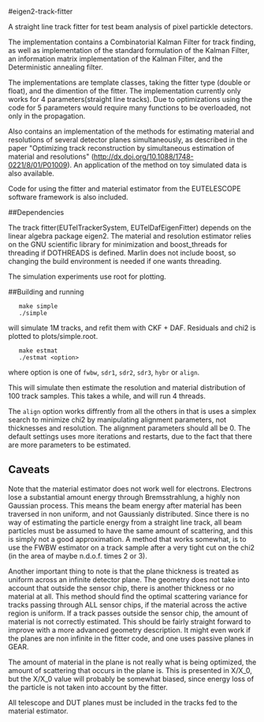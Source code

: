 #eigen2-track-fitter

A straight line track fitter for test beam analysis of pixel partickle detectors.

The implementation contains a Combinatorial Kalman Filter for track finding, as well as implementation of the standard formulation of the Kalman Filter, an information matrix implementation of the Kalman Filter, and the Deterministic annealing filter. 

The implementations are template classes, taking the fitter type (double or float), and the dimention of the fitter. The implementation currently only works for 4 parameters(straight line tracks). Due to optimizations using the code for 5 parameters would require many functions to be overloaded, not only in the propagation. 

Also contains an implementation of the methods for estimating material and resolutions of several detector planes simultaneously, as described in the paper "Optimizing track reconstruction by simultaneous estimation of material and resolutions" (http://dx.doi.org/10.1088/1748-0221/8/01/P01009). An application of the method on toy simulated data is also available.

Code for using the fitter and material estimator from the EUTELESCOPE software framework is also included.

##Dependencies

The track fitter(EUTelTrackerSystem, EUTelDafEigenFitter) depends on the linear algebra package eigen2. The material and resolution estimator relies on the GNU scientific library for minimization and boost_threads for threading if DOTHREADS is defined. Marlin does not include boost, so changing the build environment is needed if one wants threading.

The simulation experiments use root for plotting.

##Building and running

	   make simple
	   ./simple
will simulate 1M tracks, and refit them with CKF + DAF. Residuals and chi2 is plotted to plots/simple.root.

	   make estmat
	   ./estmat <option>
where option is one of `fwbw`, `sdr1`, `sdr2`, `sdr3`, `hybr` or `align`.

This will simulate then estimate the resolution and material distribution of 100 track samples. This takes a while, and will run 4 threads.

The `align` option works diffrently from all the others in that is uses a simplex search to minimize chi2 by manipulating alignment parameters, not thicknesses and resolution. The alignment parameters should all be 0. The default settings uses more iterations and restarts, due to the fact that there are more parameters to be estimated.

## Caveats
Note that the material estimator does not work well for electrons. Electrons lose a substantial amount energy through Bremsstrahlung, a highly non Gaussian process. This means the beam energy after material has been traversed in non uniform, and not Gaussianly distributed. Since there is no way of estimating the particle energy from a straight line track, all beam particles must be assumed to have the same amount of scattering, and this is simply not a good approximation. A method that works somewhat, is to use the FWBW estimator on a track sample after a very tight cut on the chi2 (in the area of maybe n.d.o.f. times 2 or 3).

Another important thing to note is that the plane thickness is treated as uniform across an infinite detector plane. The geometry does not take into account that outside the sensor chip, there is another thickness or no material at all. This method should find the optimal scattering variance for tracks passing through ALL sensor chips, if the material across the active region is uniform. If a track passes outside the sensor chip, the amount of material is not correctly estimated. This should be fairly straight forward to improve with a more advanced geometry description. It might even work if the planes are non infinite in the fitter code, and one uses passive planes in GEAR.

The amount of material in the plane is not really what is being optimized, the amount of scattering that occurs in the plane is. This is presented in X/X_0, but the X/X_0 value will probably be somewhat biased, since energy loss of the particle is not taken into account by the fitter.

All telescope and DUT planes must be included in the tracks fed to the material estimator. 